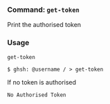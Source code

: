 ### Command: `get-token`

Print the authorised token

### Usage
`get-token`

```shell
$ ghsh: @username / > get-token
```

If no token is authorised

```
No Authorised Token
```